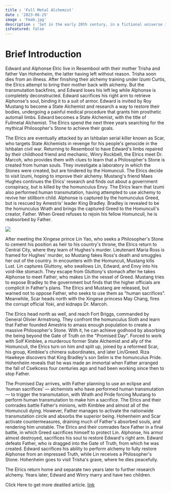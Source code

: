 ```yaml
---
title : 'Full Metal Alchemist'
date : '2023-06-25'
image : 'Fmab.jpg'
description : 'Set in the early 20th century, in a fictional universe in which alchemy is a widely practiced science, the series follows the journey of two alchemist brothers, Edward and Alphonse Elric, who are searching for the philosophers stone to restore their bodies after a failed attempt to bring their mother back to life using alchemy.'
isFeatured: false
---
```


# Brief Introduction


Edward and Alphonse Elric live in Resembool with their mother Trisha and father Van Hohenheim, the latter having left without reason. Trisha soon dies from an illness. After finishing their alchemy training under Izumi Curtis, the Elrics attempt to bring their mother back with alchemy. But the transmutation backfires, and Edward loses his left leg while Alphonse is completely deconstructed. Edward sacrifices his right arm to retrieve Alphonse's soul, binding it to a suit of armor. Edward is invited by Roy Mustang to become a State Alchemist and research a way to restore their bodies, undergoing a painful medical procedure that grants him prosthetic automail limbs. Edward becomes a State Alchemist, with the title of Fullmetal Alchemist. The Elrics spend the next three years searching for the mythical Philosopher's Stone to achieve their goals.

The Elrics are eventually attacked by an Ishbalan serial killer known as Scar, who targets State Alchemists in revenge for his people's genocide in the Ishbalan civil war. Returning to Resembool to have Edward's limbs repaired by their childhood friend and mechanic, Winry Rockbell, the Elrics meet Dr. Marcoh, who provides them with clues to learn that a Philosopher's Stone is created from human souls. They investigate a laboratory in which the Stones were created, but are hindered by the Homunculi. The Elrics decide to visit Izumi, hoping to improve their alchemy. Mustang's friend Maes Hughes continues the Elrics' research and finds out about a government conspiracy, but is killed by the homunculus Envy. The Elrics learn that Izumi also performed human transmutation, having attempted to use alchemy to revive her stillborn child. Alphonse is captured by the homunculus Greed, but is rescued by Amestris' leader King Bradley. Bradley is revealed to be the homunculus Wrath and brings the captured Greed to the Homunculi's creator, Father. When Greed refuses to rejoin his fellow Homunculi, he is reabsorbed by Father.

![](/images/posts/getting-sixthteen/Fmab2.jpg)


After meeting the Xingese prince Lin Yao, who seeks a Philosopher's Stone to cement his position as heir to his country's throne, the Elrics return to Central City, where they learn of Hughes's murder. Lieutenant Maria Ross is framed for Hughes' murder, so Mustang fakes Ross's death and smuggles her out of the country. In encounters with the Homunculi, Mustang kills Lust. Lin captures Gluttony, who swallows Lin, Edward, and Envy into his void-like stomach. They escape from Gluttony's stomach after he takes Alphonse to meet Father, who makes Lin the vessel of Greed. Mustang tries to expose Bradley to the government but finds that the higher officials are complicit in Father's plans. The Elrics and Mustang are released, but warned not to oppose Father, who seeks to use them as "human sacrifices". Meanwhile, Scar heads north with the Xingese princess May Chang, fires the corrupt official Yoki, and kidnaps Dr. Marcoh.

The Elrics head north as well, and reach Fort Briggs, commanded by General Olivier Armstrong. They confront the homunculus Sloth and learn that Father founded Amestris to amass enough population to create a massive Philosopher's Stone. With it, he can achieve godhood by absorbing the being beyond the Gate of Truth on the "Promised Day". Forced to work with Solf Kimblee, a murderous former State Alchemist and ally of the Homunculi, the Elrics turn on him and split up, joined by a reformed Scar, his group, Kimblee's chimera subordinates, and later Lin/Greed. Riza Hawkeye discovers that King Bradley's son Selim is the homunculus Pride. Hohenheim reveals that he was made an immortal when Father arranged the fall of Cselkcess four centuries ago and had been working since then to stop Father.

The Promised Day arrives, with Father planning to use an eclipse and ‘human sacrifices’ — alchemists who have performed human transmutation — to trigger the transmutation, with Wrath and Pride forcing Mustang to perform human transmutation to make him a sacrifice. The Elrics and their comrades battle Father's minions, with Kimblee and almost all of the Homunculi dying. However, Father manages to activate the nationwide transmutation circle and absorbs the superior being. Hohenheim and Scar activate countermeasures, draining much of Father's absorbed souls, and rendering him unstable. The Elrics and their comrades face Father in a final battle, in which Greed sacrifices himself to protect Lin. Alphonse, his armor almost destroyed, sacrifices his soul to restore Edward's right arm. Edward defeats Father, who is dragged into the Gate of Truth, from which he was created. Edward sacrifices his ability to perform alchemy to fully restore Alphonse from an impressed Truth, while Lin receives a Philosopher's Stone. Hohenheim goes to visit Trisha's grave, where he dies peacefully.

The Elrics return home and separate two years later to further research alchemy. Years later, Edward and Winry marry and have two children.

Click Here to get more deatiled article. [link](https://en.wikipedia.org/wiki/Fullmetal_Alchemist)
